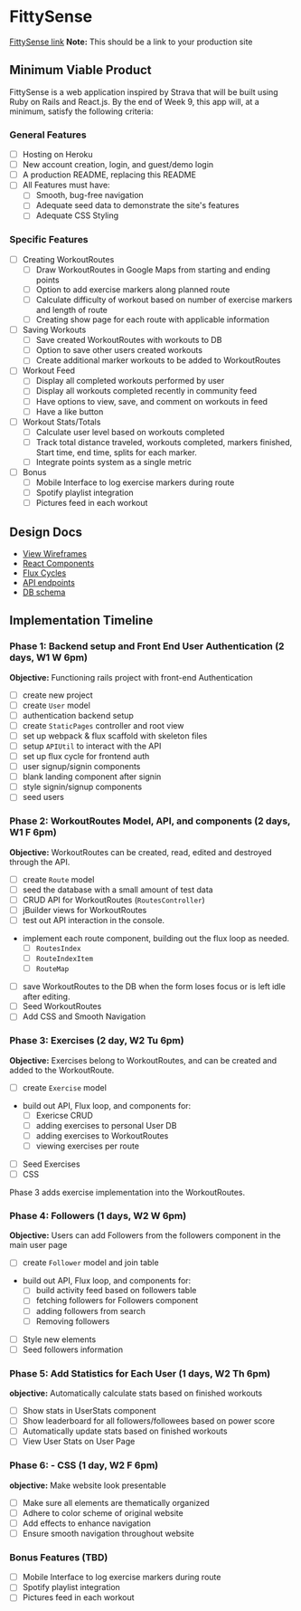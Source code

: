 # FittySense

[FittySense link][FittySense] **Note:** This should be a link to your production site

[FittySense]: http://www.strava.com

## Minimum Viable Product

FittySense is a web application inspired by Strava that will be built using Ruby on Rails and React.js.  By the end of Week 9, this app will, at a minimum, satisfy the following criteria:

### General Features

- [ ] Hosting on Heroku
- [ ] New account creation, login, and guest/demo login
- [ ] A production README, replacing this README
- [ ] All Features must have:
  - [ ] Smooth, bug-free navigation
  - [ ] Adequate seed data to demonstrate the site's features
  - [ ] Adequate CSS Styling

### Specific Features

- [ ] Creating WorkoutRoutes
  - [ ] Draw WorkoutRoutes in Google Maps from starting and ending points
  - [ ] Option to add exercise markers along planned route
  - [ ] Calculate difficulty of workout based on number of exercise markers and length of route
  - [ ] Creating show page for each route with applicable information
- [ ] Saving Workouts
  - [ ] Save created WorkoutRoutes with workouts to DB
  - [ ] Option to save other users created workouts
  - [ ] Create additional marker workouts to be added to WorkoutRoutes
- [ ] Workout Feed
  - [ ] Display all completed workouts performed by user
  - [ ] Display all workouts completed recently in community feed
  - [ ] Have options to view, save, and comment on workouts in feed
  - [ ] Have a like button
- [ ] Workout Stats/Totals
  - [ ] Calculate user level based on workouts completed
  - [ ] Track total distance traveled, workouts completed, markers finished, Start time, end time, splits for each marker.
  - [ ] Integrate points system as a single metric
- [ ] Bonus
  - [ ] Mobile Interface to log exercise markers during route
  - [ ] Spotify playlist integration
  - [ ] Pictures feed in each workout

## Design Docs
* [View Wireframes][views]
* [React Components][components]
* [Flux Cycles][flux-cycles]
* [API endpoints][api-endpoints]
* [DB schema][schema]

[views]: docs/views.md
[components]: docs/components.md
[flux-cycles]: docs/flux-cycles.md
[api-endpoints]: docs/api-endpoints.md
[schema]: docs/schema.md

## Implementation Timeline

### Phase 1: Backend setup and Front End User Authentication (2 days, W1 W 6pm)

**Objective:** Functioning rails project with front-end Authentication

- [ ] create new project
- [ ] create `User` model
- [ ] authentication backend setup
- [ ] create `StaticPages` controller and root view
- [ ] set up webpack & flux scaffold with skeleton files
- [ ] setup `APIUtil` to interact with the API
- [ ] set up flux cycle for frontend auth
- [ ] user signup/signin components
- [ ] blank landing component after signin
- [ ] style signin/signup components
- [ ] seed users

### Phase 2: WorkoutRoutes Model, API, and components (2 days, W1 F 6pm)

**Objective:** WorkoutRoutes can be created, read, edited and destroyed through
the API.

- [ ] create `Route` model
- [ ] seed the database with a small amount of test data
- [ ] CRUD API for WorkoutRoutes (`RoutesController`)
- [ ] jBuilder views for WorkoutRoutes
- [ ] test out API interaction in the console.
- implement each route component, building out the flux loop as needed.
  - [ ] `RoutesIndex`
  - [ ] `RouteIndexItem`
  - [ ] `RouteMap`
- [ ] save WorkoutRoutes to the DB when the form loses focus or is left idle after editing.
- [ ] Seed WorkoutRoutes
- [ ] Add CSS and Smooth Navigation

### Phase 3: Exercises (2 day, W2 Tu 6pm)

**Objective:** Exercises belong to WorkoutRoutes, and can be created and added to the WorkoutRoute.

- [ ] create `Exercise` model
- build out API, Flux loop, and components for:
  - [ ] Exericse CRUD
  - [ ] adding exercises to personal User DB
  - [ ] adding exercises to WorkoutRoutes
  - [ ] viewing exercises per route
- [ ] Seed Exercises
- [ ] CSS

Phase 3 adds exercise implementation into the WorkoutRoutes.

### Phase 4: Followers (1 days, W2 W 6pm)

**Objective:** Users can add Followers from the followers component in the main user page

- [ ] create `Follower` model and join table
- build out API, Flux loop, and components for:
  - [ ] build activity feed based on followers table
  - [ ] fetching followers for Followers component
  - [ ] adding followers from search
  - [ ] Removing followers
- [ ] Style new elements
- [ ] Seed followers information

### Phase 5: Add Statistics for Each User (1 days, W2 Th 6pm)

**objective:** Automatically calculate stats based on finished workouts

- [ ] Show stats in UserStats component
- [ ] Show leaderboard for all followers/followees based on power score
- [ ] Automatically update stats based on finished workouts
- [ ] View User Stats on User Page

### Phase 6: - CSS (1 day, W2 F 6pm)

**objective:** Make website look presentable

- [ ] Make sure all elements are thematically organized
- [ ] Adhere to color scheme of original website
- [ ] Add effects to enhance navigation
- [ ] Ensure smooth navigation throughout website

### Bonus Features (TBD)
- [ ] Mobile Interface to log exercise markers during route
- [ ] Spotify playlist integration
- [ ] Pictures feed in each workout

[phase-one]: docs/phases/phase1.md
[phase-two]: docs/phases/phase2.md
[phase-three]: docs/phases/phase3.md
[phase-four]: docs/phases/phase4.md
[phase-five]: docs/phases/phase5.md
